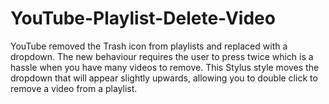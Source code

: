 # YouTube-Playlist-Delete-Video
YouTube removed the Trash icon from playlists and replaced with a dropdown. The new behaviour requires the user to press twice which is a hassle when you have many videos to remove. This Stylus style moves the dropdown that will appear slightly upwards, allowing you to double click to remove a video from a playlist.
